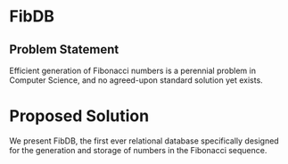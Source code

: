# FibDB

## Problem Statement
Efficient generation of Fibonacci numbers is a perennial problem in Computer
Science, and no agreed-upon standard solution yet exists.

# Proposed Solution
We present FibDB, the first ever relational database specifically designed for
the generation and storage of numbers in the Fibonacci sequence.
